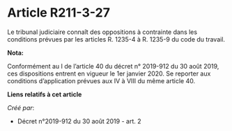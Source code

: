 # Article R211-3-27

Le tribunal judiciaire connaît des oppositions à contrainte dans les conditions prévues par les articles R. 1235-4 à R.
1235-9 du code du travail.

**Nota:**

Conformément au I de l’article 40 du décret n° 2019-912 du 30 août 2019, ces dispositions entrent en vigueur le 1er janvier
2020. Se reporter aux conditions d’application prévues aux IV à VIII du même article 40.

**Liens relatifs à cet article**

_Créé par_:

  - Décret n°2019-912 du 30 août 2019 - art. 2
